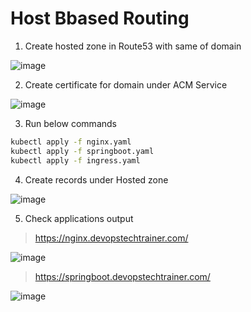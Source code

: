 # Host Bbased Routing

1. Create hosted zone in Route53 with same of domain

![image](https://github.com/Naresh240/springboot-hello/assets/156821153/9d10d237-c6eb-452f-ae1c-8c3876bef9fb)

2. Create certificate for domain under ACM Service

![image](https://github.com/Naresh240/springboot-hello/assets/156821153/0b27bf31-d753-47b9-96f4-f9561b805d64)

3. Run below commands

```bash
kubectl apply -f nginx.yaml
kubectl apply -f springboot.yaml
kubectl apply -f ingress.yaml
```

4. Create records under Hosted zone

![image](https://github.com/Naresh240/springboot-hello/assets/156821153/86c10514-a399-43c7-bed7-6086aa93137c)

5. Check applications output

>https://nginx.devopstechtrainer.com/

![image](https://github.com/Naresh240/springboot-hello/assets/156821153/fea4d64d-4ad5-4fd6-bc90-818d35a42c4c)

>https://springboot.devopstechtrainer.com/

![image](https://github.com/Naresh240/springboot-hello/assets/156821153/ede2a7cf-1628-49d8-94cf-b60445f45dd8)

